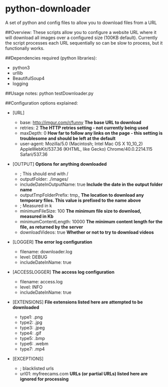 # python-downloader
A set of python and config files to allow you to download files from a URL

##Overview:
These scripts allow you to configure a website URL where it will download all images over a configured size (100KB default). Currently the script processes each URL sequentially so can be slow to process, but it functionally works.
 
##Dependencies required (python libraries):
- python3
- urllib
- BeautifulSoup4
- logging

##Usage notes: 
python testDownloader.py

##Configuration options explained:
- [URL]
  - base: http://imgur.com/r/funny **The base URL to download**
  - retries: 2 **The HTTP retries setting - not currently being used**
  - maxDepth: 0 **How far to follow any links on the page - this setting is troublesome and should be left at the default**
  - user-agent: Mozilla/5.0 (Macintosh; Intel Mac OS X 10_10_2) AppleWebKit/537.36 (KHTML, like Gecko) Chrome/40.0.2214.115 Safari/537.36

- [OUTPUT] **Options for anything downloaded**
  - ; This should end with /
  - outputFolder: ./images/
  - includeDateInOutputName: true **Include the date in the output folder name**
  - outputTmpFolderPrefix: tmp_ **The location to download any temporary files. This value is prefixed to the name above**
  - ; Measured in k
  - minimumFileSize: 100 **The minimum file size to download, measured in Kb**
  - minimumContentLength: 10000 **The minimum content length for the file, as returned by the server**
  - downloadVideos: true **Whether or not to try to download videos**

- [LOGGER] **The error log configuration**
  - filename: downloader.log
  - level: DEBUG
  - includeDateInName: true

- [ACCESSLOGGER] **The access log configuration**
  - filename: access.log
  - level: INFO
  - includeDateInName: true

- [EXTENSIONS] **File extensions listed here are attempted to be downloaded**
  - type1: .png
  - type2: .jpg
  - type3: .jpeg
  - type4: .gif
  - type5: .bmp
  - type6: .webm
  - type7: .mp4

- [EXCEPTIONS]
  - ; blacklisted urls
  - url01: myfreecams.com **URLs (or partial URLs) listed here are ignored for processing**

